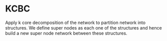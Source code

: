 # KCBC
Apply k core decomposition of the network to partition network into structures. We define super nodes as each one of the structures and hence build a new super node network between these structures. 
